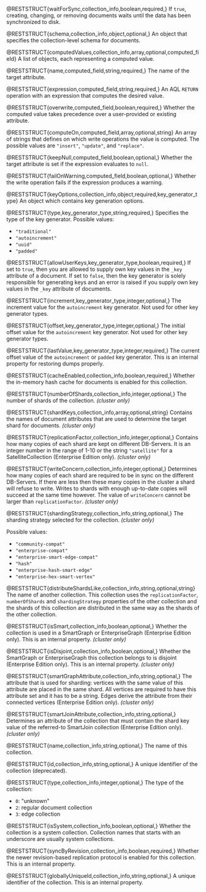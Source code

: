 @RESTSTRUCT{waitForSync,collection_info,boolean,required,}
If `true`, creating, changing, or removing
documents waits until the data has been synchronized to disk.

@RESTSTRUCT{schema,collection_info,object,optional,}
An object that specifies the collection-level schema for documents.

@RESTSTRUCT{computedValues,collection_info,array,optional,computed_field}
A list of objects, each representing a computed value.

@RESTSTRUCT{name,computed_field,string,required,}
The name of the target attribute.

@RESTSTRUCT{expression,computed_field,string,required,}
An AQL `RETURN` operation with an expression that computes the desired value.

@RESTSTRUCT{overwrite,computed_field,boolean,required,}
Whether the computed value takes precedence over a user-provided or
existing attribute.

@RESTSTRUCT{computeOn,computed_field,array,optional,string}
An array of strings that defines on which write operations the value is
computed. The possible values are `"insert"`, `"update"`, and `"replace"`.

@RESTSTRUCT{keepNull,computed_field,boolean,optional,}
Whether the target attribute is set if the expression evaluates to `null`.

@RESTSTRUCT{failOnWarning,computed_field,boolean,optional,}
Whether the write operation fails if the expression produces a warning.

@RESTSTRUCT{keyOptions,collection_info,object,required,key_generator_type}
An object which contains key generation options.

@RESTSTRUCT{type,key_generator_type,string,required,}
Specifies the type of the key generator. Possible values:
- `"traditional"`
- `"autoincrement"`
- `"uuid"`
- `"padded"`

@RESTSTRUCT{allowUserKeys,key_generator_type,boolean,required,}
If set to `true`, then you are allowed to supply
own key values in the `_key` attribute of a document. If set to
`false`, then the key generator is solely responsible for
generating keys and an error is raised if you supply own key values in the
`_key` attribute of documents.

@RESTSTRUCT{increment,key_generator_type,integer,optional,}
The increment value for the `autoincrement` key generator.
Not used for other key generator types.

@RESTSTRUCT{offset,key_generator_type,integer,optional,}
The initial offset value for the `autoincrement` key generator.
Not used for other key generator types.

@RESTSTRUCT{lastValue,key_generator_type,integer,required,}
The current offset value of the `autoincrement` or `padded` key generator.
This is an internal property for restoring dumps properly.

@RESTSTRUCT{cacheEnabled,collection_info,boolean,required,}
Whether the in-memory hash cache for documents is enabled for this
collection.

@RESTSTRUCT{numberOfShards,collection_info,integer,optional,}
The number of shards of the collection. _(cluster only)_

@RESTSTRUCT{shardKeys,collection_info,array,optional,string}
Contains the names of document attributes that are used to
determine the target shard for documents. _(cluster only)_

@RESTSTRUCT{replicationFactor,collection_info,integer,optional,}
Contains how many copies of each shard are kept on different DB-Servers.
It is an integer number in the range of 1-10 or the string `"satellite"`
for a SatelliteCollection (Enterprise Edition only). _(cluster only)_

@RESTSTRUCT{writeConcern,collection_info,integer,optional,}
Determines how many copies of each shard are required to be
in sync on the different DB-Servers. If there are less then these many copies
in the cluster a shard will refuse to write. Writes to shards with enough
up-to-date copies will succeed at the same time however. The value of
`writeConcern` cannot be larger than `replicationFactor`. _(cluster only)_

@RESTSTRUCT{shardingStrategy,collection_info,string,optional,}
The sharding strategy selected for the collection. _(cluster only)_

Possible values:
- `"community-compat"`
- `"enterprise-compat"`
- `"enterprise-smart-edge-compat"`
- `"hash"`
- `"enterprise-hash-smart-edge"`
- `"enterprise-hex-smart-vertex"`

@RESTSTRUCT{distributeShardsLike,collection_info,string,optional,string}
The name of another collection. This collection uses the `replicationFactor`,
`numberOfShards` and `shardingStrategy` properties of the other collection and
the shards of this collection are distributed in the same way as the shards of
the other collection.

@RESTSTRUCT{isSmart,collection_info,boolean,optional,}
Whether the collection is used in a SmartGraph or EnterpriseGraph (Enterprise Edition only).
This is an internal property. _(cluster only)_

@RESTSTRUCT{isDisjoint,collection_info,boolean,optional,}
Whether the SmartGraph or EnterpriseGraph this collection belongs to is disjoint
(Enterprise Edition only). This is an internal property. _(cluster only)_

@RESTSTRUCT{smartGraphAttribute,collection_info,string,optional,}
The attribute that is used for sharding: vertices with the same value of
this attribute are placed in the same shard. All vertices are required to
have this attribute set and it has to be a string. Edges derive the
attribute from their connected vertices (Enterprise Edition only). _(cluster only)_

@RESTSTRUCT{smartJoinAttribute,collection_info,string,optional,}
Determines an attribute of the collection that must contain the shard key value
of the referred-to SmartJoin collection (Enterprise Edition only). _(cluster only)_

@RESTSTRUCT{name,collection_info,string,optional,}
The name of this collection.

@RESTSTRUCT{id,collection_info,string,optional,}
A unique identifier of the collection (deprecated).

@RESTSTRUCT{type,collection_info,integer,optional,}
The type of the collection:
  - `0`: "unknown"
  - `2`: regular document collection
  - `3`: edge collection

@RESTSTRUCT{isSystem,collection_info,boolean,optional,}
Whether the collection is a system collection. Collection names that starts with
an underscore are usually system collections.

@RESTSTRUCT{syncByRevision,collection_info,boolean,required,}
Whether the newer revision-based replication protocol is
enabled for this collection. This is an internal property.

@RESTSTRUCT{globallyUniqueId,collection_info,string,optional,}
A unique identifier of the collection. This is an internal property.
